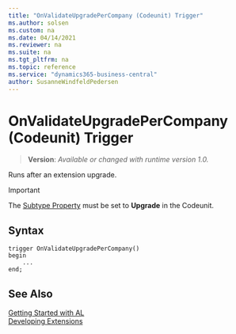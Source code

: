 ```yaml
---
title: "OnValidateUpgradePerCompany (Codeunit) Trigger"
ms.author: solsen
ms.custom: na
ms.date: 04/14/2021
ms.reviewer: na
ms.suite: na
ms.tgt_pltfrm: na
ms.topic: reference
ms.service: "dynamics365-business-central"
author: SusanneWindfeldPedersen
---
```

[//]: # (START>DO_NOT_EDIT)
[//]: # (IMPORTANT:Do not edit any of the content between here and the END>DO_NOT_EDIT.)
[//]: # (Any modifications should be made in the .xml files in the ModernDev repo.)

# OnValidateUpgradePerCompany (Codeunit) Trigger
> **Version**: _Available or changed with runtime version 1.0._

Runs after an extension upgrade.

> [!IMPORTANT]
> The [Subtype Property](../../properties/devenv-subtype-property.md) must be set to **Upgrade** in the Codeunit.


## Syntax
```
trigger OnValidateUpgradePerCompany()
begin
    ...
end;
```



[//]: # (IMPORTANT: END>DO_NOT_EDIT)
## See Also  
[Getting Started with AL](../../devenv-get-started.md)  
[Developing Extensions](../../devenv-dev-overview.md)  
